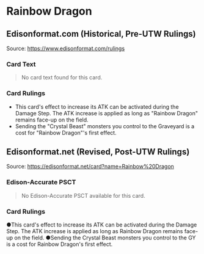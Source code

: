 # Rainbow Dragon

## Edisonformat.com (Historical, Pre-UTW Rulings)

Source: https://www.edisonformat.com/rulings

### Card Text

> No card text found for this card.

### Card Rulings

*   This card's effect to increase its ATK can be activated during the Damage Step. The ATK increase is applied as long as "Rainbow Dragon" remains face-up on the field.
*   Sending the "Crystal Beast" monsters you control to the Graveyard is a cost for "Rainbow Dragon"'s first effect.

## Edisonformat.net (Revised, Post-UTW Rulings)

Source: https://edisonformat.net/card?name=Rainbow%20Dragon

### Edison-Accurate PSCT

> No Edison-Accurate PSCT available for this card.

### Card Rulings

●This card's effect to increase its ATK can be activated during the Damage Step. The ATK increase is applied as long as Rainbow Dragon remains face-up on the field.
●Sending the Crystal Beast monsters you control to the GY is a cost for Rainbow Dragon's first effect.
            
